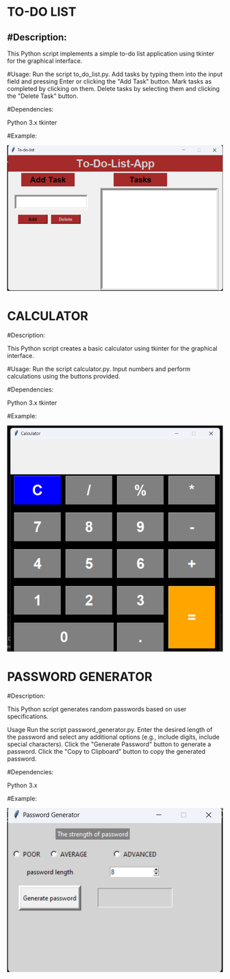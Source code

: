 TO-DO LIST
===========

#Description:
-------------

This Python script implements a simple to-do list application using tkinter for the graphical interface.

#Usage:
Run the script to_do_list.py.
Add tasks by typing them into the input field and pressing Enter or clicking the "Add Task" button.
Mark tasks as completed by clicking on them.
Delete tasks by selecting them and clicking the "Delete Task" button.

#Dependencies:

Python 3.x
tkinter

#Example: 

![To-Do List Screenshot](images/to-do-list.png)


CALCULATOR
==========

#Description:

This Python script creates a basic calculator using tkinter for the graphical interface.

#Usage:
Run the script calculator.py.
Input numbers and perform calculations using the buttons provided.

#Dependencies:

Python 3.x
tkinter

#Example:

![Calculator Screenshot](images/cal.png)


PASSWORD GENERATOR
==================

#Description:

This Python script generates random passwords based on user specifications.

Usage
Run the script password_generator.py.
Enter the desired length of the password and select any additional options (e.g., include digits, include special characters).
Click the "Generate Password" button to generate a password.
Click the "Copy to Clipboard" button to copy the generated password.

#Dependencies:

Python 3.x

#Example:  

![password generator Screenshot](images/pass.png)


